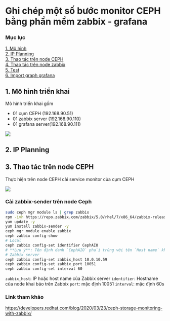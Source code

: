 # Ghi chép một số bước monitor CEPH bằng phần mềm zabbix - grafana

### Mục lục

[1. Mô hình](#mohinh)<br>
[2. IP Planning](#planning)<br>
[3. Thao tác trên node CEPH](#nodeceph)<br>
[4. Thao tác trên node zabbix](#nodezabbix)<br>
[5. Test](#test)<br>
[6. Import graph grafana](#grafana)<br>

<a name="mohinh"></a>
## 1. Mô hình triển khai

Mô hình triển khai gồm

+ 01 cụm CEPH (192.168.90.51)<br>
+ 01 zabbix server (192.168.90.110)<br>
+ 01 grafana server(192.168.90.111)<br>

![](../images/img-ceph-zabbix/topo.png)

<a name="planning"></a>
## 2. IP Planning


<a name="nodeceph"></a>
## 3. Thao tác trên node CEPH

Thực hiện trên node CEPH cài service monitor của cụm CEPH

![](../images/img-ceph-zabbix/Screenshot_365.png)

### Cài zabbix-sender trên node Ceph
```sh 
sudo ceph mgr module ls | grep zabbix 
rpm -ivh https://repo.zabbix.com/zabbix/5.0/rhel/7/x86_64/zabbix-release-5.0-1.el7.noarch.rpm
yum update -y 
yum install zabbix-sender -y
ceph mgr module enable zabbix
ceph zabbix config-show
# Local 
ceph zabbix config-set identifier CephAIO
# **Lưu ý**: Tên định danh `CephAIO` phải trùng với tên `Host name` khi add host trên zabbix.
# Zabbix server
ceph zabbix config-set zabbix_host 10.0.10.59
ceph zabbix config-set zabbix_port 10051
ceph zabbix config-set interval 60
```

`zabbix_host`: IP hoặc host name của Zabbix server 
`identifier`: Hostname của node khai báo trên Zabbix 
`port`: mặc định 10051
`interval`: mặc định 60s 

### Link tham khảo

https://developers.redhat.com/blog/2020/03/23/ceph-storage-monitoring-with-zabbix/

